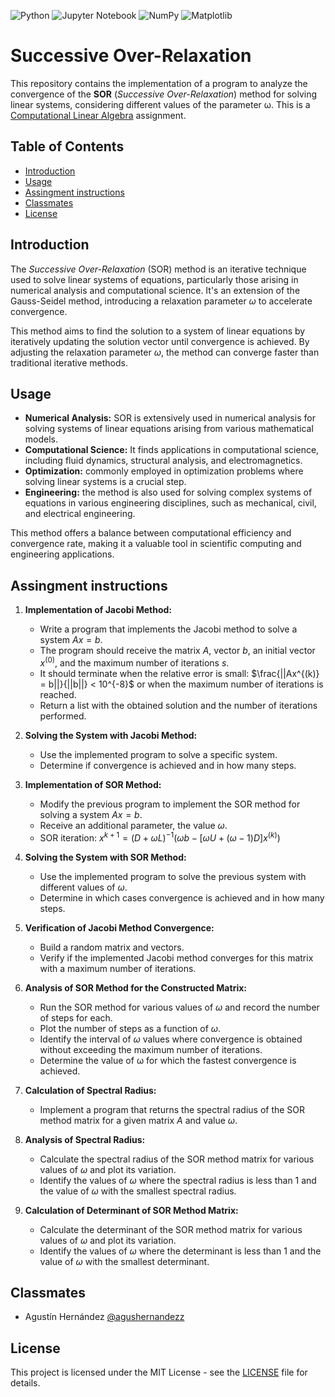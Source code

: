 ![Python](https://img.shields.io/badge/python-3670A0?style=for-the-badge&logo=python&logoColor=ffdd54)
![Jupyter Notebook](https://img.shields.io/badge/jupyter-%23FA0F00.svg?style=for-the-badge&logo=jupyter&logoColor=white)
![NumPy](https://img.shields.io/badge/numpy-%23013243.svg?style=for-the-badge&logo=numpy&logoColor=white)
![Matplotlib](https://img.shields.io/badge/Matplotlib-%23ffffff.svg?style=for-the-badge&logo=Matplotlib&logoColor=black)

# Successive Over-Relaxation

This repository contains the implementation of a program to analyze the convergence of the **SOR** (_Successive Over-Relaxation_) method for solving linear systems, considering different values of the parameter ω. This is a [Computational Linear Algebra](https://github.com/machulsky61/linear-algebra) assignment.

## Table of Contents
- [Introduction](#introduction)
- [Usage](#usage)
- [Assingment instructions](#assingment-instructions)
- [Classmates](#classmates)
- [License](#license)

## Introduction

The _Successive Over-Relaxation_ (SOR) method is an iterative technique used to solve linear systems of equations, particularly those arising in numerical analysis and computational science. It's an extension of the Gauss-Seidel method, introducing a relaxation parameter $ω$ to accelerate convergence.

This method aims to find the solution to a system of linear equations by iteratively updating the solution vector until convergence is achieved. By adjusting the relaxation parameter $ω$, the method can converge faster than traditional iterative methods.

## Usage
   - **Numerical Analysis:** SOR is extensively used in numerical analysis for solving systems of linear equations arising from various mathematical models.
   - **Computational Science:** It finds applications in computational science, including fluid dynamics, structural analysis, and electromagnetics.
   - **Optimization:** commonly employed in optimization problems where solving linear systems is a crucial step.
   - **Engineering:** the method is also used for solving complex systems of equations in various engineering disciplines, such as mechanical, civil, and electrical engineering.

This method offers a balance between computational efficiency and convergence rate, making it a valuable tool in scientific computing and engineering applications.

## Assingment instructions

1. **Implementation of Jacobi Method:**
   - Write a program that implements the Jacobi method to solve a system $Ax = b$.
   - The program should receive the matrix $A$, vector $b$, an initial vector $x^{(0)}$, and the maximum number of iterations $s$.
   - It should terminate when the relative error is small: $\frac{||Ax^{(k)} = b||}{||b||} < 10^{-8}$ or when the maximum number of iterations is reached.
   - Return a list with the obtained solution and the number of iterations performed.

2. **Solving the System with Jacobi Method:**
   - Use the implemented program to solve a specific system.
   - Determine if convergence is achieved and in how many steps.

3. **Implementation of SOR Method:**
   - Modify the previous program to implement the SOR method for solving a system $Ax = b$.
   - Receive an additional parameter, the value $ω$.
   - SOR iteration: $x^{k+1} = (D+ωL)^{-1}(ωb - [ωU + (ω-1)D]x^{(k)})$

4. **Solving the System with SOR Method:**
   - Use the implemented program to solve the previous system with different values of $ω$.
   - Determine in which cases convergence is achieved and in how many steps.

5. **Verification of Jacobi Method Convergence:**
   - Build a random matrix and vectors.
   - Verify if the implemented Jacobi method converges for this matrix with a maximum number of iterations.

6. **Analysis of SOR Method for the Constructed Matrix:**
   - Run the SOR method for various values of $ω$ and record the number of steps for each.
   - Plot the number of steps as a function of $ω$.
   - Identify the interval of $ω$ values where convergence is obtained without exceeding the maximum number of iterations.
   - Determine the value of ω for which the fastest convergence is achieved.

7. **Calculation of Spectral Radius:**
   - Implement a program that returns the spectral radius of the SOR method matrix for a given matrix $A$ and value $ω$.

8. **Analysis of Spectral Radius:**
   - Calculate the spectral radius of the SOR method matrix for various values of $ω$ and plot its variation.
   - Identify the values of $ω$ where the spectral radius is less than $1$ and the value of $ω$ with the smallest spectral radius.

9. **Calculation of Determinant of SOR Method Matrix:**
   - Calculate the determinant of the SOR method matrix for various values of $ω$ and plot its variation.
   - Identify the values of $ω$ where the determinant is less than $1$ and the value of $ω$ with the smallest determinant.

## Classmates
- Agustín Hernández [@agushernandezz](https://github.com/agushernandezz)

## License
This project is licensed under the MIT License - see the [LICENSE](LICENSE) file for details.
